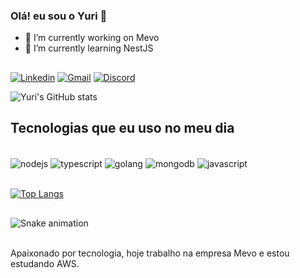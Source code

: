### Olá! eu sou o Yuri 🖖

- 🔭 I’m currently working on Mevo
- 🌱 I’m currently learning NestJS

##

[![Linkedin](https://img.shields.io/badge/LinkedIn-0077B5?style=for-the-badge&logo=linkedin&logoColor=white)](https://www.linkedin.com/in/yuri-brandeliki-589a39153/)
[![Gmail](https://img.shields.io/badge/Gmail-D14836?style=for-the-badge&logo=gmail&logoColor=white)](yuri.agopian@gmail.com.br)
[![Discord](https://img.shields.io/badge/Discord-7289DA?style=for-the-badge&logo=discord&logoColor=white)](#4820)


![Yuri's GitHub stats](https://github-readme-stats.vercel.app/api?username=yuriagopian&show_icons=true&theme=aura&count_private=true)

## Tecnologias que eu uso no meu dia

<div style="display: inline_block"><br/>
 <img align="center" alt="nodejs" src="https://img.shields.io/badge/Node.js-43853D?style=for-the-badge&logo=node.js&logoColor=white">
 <img align="center" alt="typescript" src="https://img.shields.io/badge/TypeScript-007ACC?style=for-the-badge&logo=typescript&logoColor=white">
  <img align="center" alt="golang" src="https://img.shields.io/badge/Go-00ADD8?style=for-the-badge&logo=go&logoColor=white">
   <img align="center" alt="mongodb" src="https://img.shields.io/badge/MongoDB-4EA94B?style=for-the-badge&logo=mongodb&logoColor=white">
    <img align="center" alt="javascript" src="https://img.shields.io/badge/JavaScript-F7DF1E?style=for-the-badge&logo=javascript&logoColor=black">
</div><br/>

[![Top Langs](https://github-readme-stats.vercel.app/api/top-langs/?username=yuriagopian&layout=compact&theme=aura&hide=jupyter,notebook&count_private=true&exclude_repo=python-hash-imersao)](https://github.com/anuraghazra/github-readme-stats)

 ##
 
![Snake animation](https://github.com/yuriagopian/yuriagopian/blob/output/github-contribution-grid-snake.svg)

<br/>
Apaixonado por tecnologia, hoje trabalho na empresa Mevo e estou estudando AWS.

<!--
**yuriagopian/yuriagopian** is a ✨ _special_ ✨ repository because its `README.md` (this file) appears on your GitHub profile.

Here are some ideas to get you started:

- 🔭 I’m currently working on ...
- 🌱 I’m currently learning ...
- 👯 I’m looking to collaborate on ...
- 🤔 I’m looking for help with ...
- 💬 Ask me about ...
- 📫 How to reach me: ...
- 😄 Pronouns: ...
- ⚡ Fun fact: ...

emojis
https://emojipedia.org/
temas
https://github.com/anuraghazra/github-readme-stats
https://github.com/anuraghazra/github-readme-stats/blob/master/themes/README.md
-->
